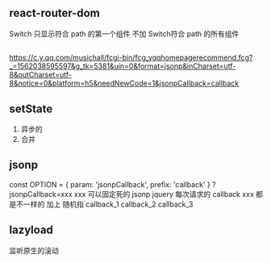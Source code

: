 ## react-router-dom
Switch 只显示符合 path 的第一个组件
不加 Switch符合 path 的所有组件

##
https://c.y.qq.com/musichall/fcgi-bin/fcg_yqqhomepagerecommend.fcg?_=1562038595597&g_tk=5381&uin=0&format=jsonp&inCharset=utf-8&outCharset=utf-8&notice=0&platform=h5&needNewCode=1&jsonpCallback=callback

## setState
1. 异步的
2. 合并

## jsonp
const OPTION = {
  param: 'jsonpCallback',
  prefix: 'callback'
}
?jsonpCallback=xxx
xxx 可以固定死的
jsonp jquery
每次请求的 callback xxx 都是不一样的 加上 随机指
callback_1
callback_2
callback_3


## lazyload
  监听原生的滚动
  